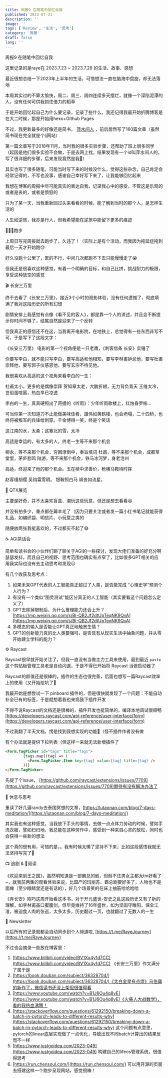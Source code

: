 ```yaml
---
title: 周报9 在随笔中回忆自我
published: 2023-07-31
description: ''
image: ''
tags: ['Review', '生活', '思考']
category: '周报'
draft: false
lang: ''
---
```

 周报9 在随笔中回忆自我


<!-- ![Group 1 (3)](./attachments/bafybeihaarvz3ahxotjciylnezmoewcjxnogyouhpozl3dmztvokr7e2ke.png) -->


这里记录的是raye在 2023.7.23 ~ 2023.7.28 的生活、故事、感想

最近很想总结一下2023年上半年的生活，可惜想法一直在脑海中盘旋，却无法落地

本周其实过的不算太愉快，周二、周三、周四连续多天摆烂，就像一个深陷泥潭的人，没有任何可供我抓住借力的稻草

于是开始回忆起自己为什么要记录，记录了些什么。我还记得我最开始折腾博客是在大二时候，那是开始用hexo+Github Pages

不过，我更新最多的好像还是简书， [萍水间人](https://www.jianshu.com/u/7b4cb9cdc0c8) ，前后居然写了160篇文章（虽然简书现在完全就是个lj网站）

第一篇文章写于2018年11月，当时我的很多实验步骤，还帮助了班上很多同学（起因是他们很多实验不会做，于是去网上找，结果发现有一个id叫萍水间人的，写了很详细的步骤，后来发现竟然是我🤣）

其实也写了很多随笔，可能当时写下来的时候没什么，觉得这些杂念，自己肯定会经常记得的，不写也没事，感谢自己幸好写下来了，让我能够回忆起来

我想在博客的周报中尽可能真实的表达自我，记录我心中的感受，不管这是乐观的或者是丧的，或者是愤怒的

只为了某一天，当我重新回过头来看看的时候，能了解到当时的那个人，是怎样生活的

人生如逆旅，我亦是行人，但我希望能在逆旅中能留下更多的痕迹



<!-- ![neom-t3dlLOhdEzs-unsplash](./attachments/bafybeiccfukwhsxiexkmdufjqfgk2rgc6oi63326od3tfqox46qiqlnudi.jpeg) -->


 🏃🏻‍♀️跑步

上周日写完周报就去跑步了，久违了！（实际上是有个活动，而我因为拖延症拖到最后一天才开始跑😓

好久没跑十公里了，累的不行，中间几次都跑不下去只能慢慢走了😭

但我还是很喜欢这种感觉，有着一个明确的目标，和自己比拼，挑战耐力的极限，享受这种放空的感觉


<!-- ![IMG_4978](./attachments/bafkreicnog4g2ufxjc6sxwgfqud6d3biic5mc2qibfvvwu46uz2arj6oje.jpeg) -->



 🎬 长安三万里

终于去看了《长安三万里》，接近3个小时的观影体验，没有任何遗憾了，彻底填满了我对这段历史的所有幻想

剧情安排上我感觉有点像《看不见的客人》，都是靠一个人的讲述，并且会不断提示你时间不够了，结尾自然是迎来了一个反转

但我真正的感悟还不在这，当我离开电影院，在地铁上，总觉得有一些东西非写不可，于是写下了这段文字：

《长安三万里》
电影的第一个视角便是一只老鹰，《刺客信条 长安》实锤了


<!-- ![DraggedImage](./attachments/bafkreibjt2z3mnrb6h7ln4ryx7slz7orc7q67cmqctlajfpkkcp2ptvb7q.jpeg) -->



你要写李白，就不能只写李白，要写高适和他相知，要写李林甫妒忌他，要写杜甫崇拜他，要写郭子仪感恩他，要写玄宗不待见他。

我很喜欢从高适的这个视角来看李白的一生：

杜甫太小，更多的是偶像崇拜
贺知章太老，大鹏折翅，无力背负青天
王维太冷，世俗虽喧嚣，热血早已凉透

李白的一生，真真硬照出了蒋捷的《听雨》：少年听雨歌楼上，红烛昏罗帐…

可当你第一次知道刀不止能做美味佳肴，雄伟如黄鹤楼，也会坍塌，二十四桥，也终将被叛军的兵锋给刺穿。千金博得一笑，终是个笑话

这江南的水，太柔；这塞北的雪，太冷

高适是幸运的，有太多的人，终老一生等不来那个机会

柳永，等不来那个机会，穷困潦倒中，奉旨填词
杜甫，等不来那个机会，成都草堂里，茅庐悲鸣
陆游，等不来那个机会，铁马冰河梦，身老沧州

高适，终迎来了他的那个机会。玉在椟中求善价，枪横马鞍待时挥

赵客缦胡缨 吴钩霜雪明。 银鞍照白马 飒沓如流星。


<!-- ![DraggedImage-1](./attachments/bafkreig55s67lgtkt22wn2372xun67rqc7d4gy6xqsfl4b4fb5ed4smg7y.jpeg) -->





 👀 QTX展览

主要是好奇，并不太喜欢盲盒、潮玩这些玩意，但还是想去看看😃

并没有拍多少，重点都在薅羊毛了（因为只要关注或者发一篇小红书笔记就能获得礼品，如编织袋、明信片、小玩意之类的

随便放两张我挺喜欢的，不过都买不起了😅


<!-- ![IMG_4924](./attachments/bafybeig3u5cn3ujrdgfenaggkp3phrbray6uja7dmhvr4357ncdtl3tegy.jpeg) -->



<!-- ![IMG_4925](./attachments/bafybeibg6wjmq4snrwzwd2f4phtr4gwnknkga3jjsbouwe4xrsgf5ffchm.jpeg) -->


 ☕️ AGI茶话会

简单和读书会的小伙伴们聊了聊关于AGI的一些探讨，发现大佬们准备的好充分啊瑟瑟发抖，而且自己的视野、思考范围也确实有点窄了，比如很多GPT相关的应用我实际也没有去主动思考和发现😑

有几个收获及思考点：
1. 如果未来GPT代表的人工智能真正超过了人类，是否能完成 “心理史学”预测个人行为？
2. 有没有一个类似“图灵测试”能区分真正的人工智能（其实要看这个问题怎么定义了）
3. GPT去除掉限制后，为什么推理能力还会上升？[https://mp.weixin.qq.com/s/BI-QB2Jf2dtUpTeqNK9QvA](https://mp.weixin.qq.com/s/BI-QB2Jf2dtUpTeqNK9QvA)
4. 多模态的输入是否能让GPT真正地触景生情？
5. GPT的创新能力真的比人类要强吗，是否具有从现实生活中抽象问题，并从零开始建立学科的能力？



 ⚙️ Raycast

Raycast很早就开始关注了，但我一直没有当做主力工具来使用，最到最近 `paste` 这个剪贴板管理工具老是自动闪退，于是不得已开始将 Raycast 当做启动器了

Raycast的颜值还是很棒的，插件的生态也很完善，后面也想写一篇Raycast效率上的使用（又开始挖坑了🤣

我最开始是想尝试一下 pinboard 插件的，但是很快就发现了一个问题：不能自动补全已有的标签，于是就想着我也来捣鼓下插件开发

不得不说Raycast的文档还是很棒的，插件开发也挺简单的，编译本地调试很顺畅
[https://developers.raycast.com/api-reference/user-interface/form](https://developers.raycast.com/api-reference/user-interface/form)

不过我翻了半天文档，愣是找到我想实现的功能🫠（怪不插件作者没有做

有个办法就是提供下拉列表（但这样一来就无法新增插件了

```html
<Form.TagPicker id="tags" title="Tags">
        {tags.map((tag) => (
          <Form.TagPicker.Item key={tag} value={tag} title={tag} />
        ))}
</Form.TagPicker>
```

先提了个issue， [https://github.com/raycast/extensions/issues/7709](https://github.com/raycast/extensions/issues/7709)期待有没有解决办法了

 💭 休息与思考

重读了好几遍randy去泰国冥想的文章，[https://lutaonan.com/blog/7-days-meditation/](https://lutaonan.com/blog/7-days-meditation/)


其实我也有这种感觉，当我放下手头的事情，去做一点点体力劳动的时候，譬如手洗衣服，譬如扫扫地，我总能在这种劳作中，感受到一种来自心灵的放松，同时也会获得一些新的想法

这个真的很有用，可惜的是，。我有时候太懒了坚持不下来，比如这段感悟我就无法坚持写完了🐧


 📺 追剧 & 📖阅读

《欢迎来到王之国》，虽然明知道是一部霸总的剧，但耐不住男女主都太tm好看了~，就我前两集的观看体验来说，比国产的玛丽苏、霸总剧要好多了，人物也不是面瘫（至少眼睛里还是有话的），好几个场景笑的在床上抽筋哈哈哈哈

《弃长安》刚巧这周开始看这本书，对于开元盛世-安史之乱这段历史又有了新的理解，如李林甫虽口蜜腹剑，但毕竟维持了16年盛世，如为坚固守睢阳，保全江淮，被迫食人肉的张巡，太多太多，历史翻过一页，也就翻过了无数人的一生


<!-- ![DraggedImage-2](./attachments/bafkreicrn476g4osi2ma25wudiz4eywykmgyv5yyr5q4mlwzjwh4zjozru.jpeg) -->


 📮 Newsletter

以后所有的记录就都会自动同步到个人频道啦, [https://t.me/RayeJourney](https://t.me/RayeJourney)

不过也会摘录一些放在博客里：

1. [https://www.bilibili.com/video/BV1Xx4y1d7CC](https://www.bilibili.com/video/BV1Xx4y1d7CC) 《长安三万里》作文满分了属于是
2. [https://book.douban.com/subject/36328704/](https://book.douban.com/subject/36328704/)《太白金星有点烦》马伯庸的新作了，微信读书还没上架但很值得看
3. [https://www.youtube.com/watch?v=B1J6Ou4q8vE](https://www.youtube.com/watch?v=B1J6Ou4q8vE)《火柴人大战数学》，看的我热血沸腾！
4. [https://stackoverflow.com/questions/61292150/breaking-down-a-batch-in-pytorch-leads-to-different-results-why](https://stackoverflow.com/questions/61292150/breaking-down-a-batch-in-pytorch-leads-to-different-results-why) 这个问题有点意思，pytorch的linear底层实现做了一点优化，导致出现不同batch计算出的结果反而不一样
5. [https://www.justgoidea.com/2023-049](https://www.justgoidea.com/2023-049) 构建自己的lifeos管理系统，很值得思考
6. [https://run.chensoul.com/](https://run.chensoul.com/) 可以用开源的页面去搭建这样一个跑步呈现网站，感觉很棒！








[]()